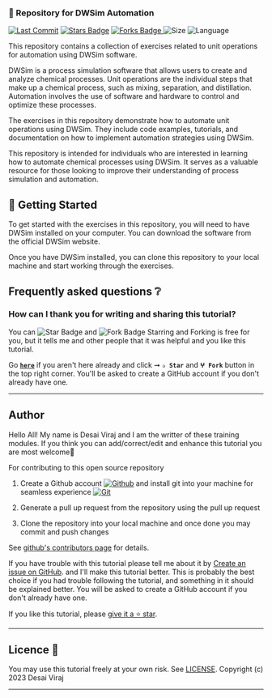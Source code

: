 ### 🤖 Repository for DWSim Automation ##

<p align="left">
<a href="https://github.com/virajdesai0309/DWSim-Automation-Repo"><img src="https://img.shields.io/static/v1?logo=github&label=Originator&message=virajdesai0309&color=ff3300" alt="Last Commit"/></a>
<a href="https://github.com/virajdesai0309/DWSim-Automation-Repo/stargazers"><img src="https://img.shields.io/github/stars/virajdesai0309/DWSim-Automation-Repo.svg?colorB=1a53ff" alt="Stars Badge"/></a>
<a href="https://github.com/virajdesai0309/DWSim-Automation-Repo/network/members"><img src="https://img.shields.io/github/forks/virajdesai0309/DWSim-Automation-Repo" alt="Forks Badge"/> </a>
<img src="https://img.shields.io/github/repo-size/virajdesai0309/DWSim-Automation-Repo.svg?colorB=CC66FF&style=flat" alt="Size"/>
<img src="https://img.shields.io/github/languages/top/virajdesai0309/DWSim-Automation-Repo.svg?colorB=996600&style=flat" alt="Language"/></a>

This repository contains a collection of exercises related to unit operations for automation using DWSim software.

DWSim is a process simulation software that allows users to create and analyze chemical processes. Unit operations are the individual steps that make up a chemical process, such as mixing, separation, and distillation. Automation involves the use of software and hardware to control and optimize these processes.

The exercises in this repository demonstrate how to automate unit operations using DWSim. They include code examples, tutorials, and documentation on how to implement automation strategies using DWSim.

This repository is intended for individuals who are interested in learning how to automate chemical processes using DWSim. It serves as a valuable resource for those looking to improve their understanding of process simulation and automation.

## 🚀 Getting Started

To get started with the exercises in this repository, you will need to have DWSim installed on your computer. You can download the software from the official DWSim website.

Once you have DWSim installed, you can clone this repository to your local machine and start working through the exercises.

## Frequently asked questions ❔

### How can I thank you for writing and sharing this tutorial?

You can <img src="https://img.shields.io/static/v1?label=%E2%AD%90 Star &message=if%20useful&style=style=flat&color=blue" alt="Star Badge"/> and <img src="https://img.shields.io/static/v1?label=%E2%B5%96 Fork &message=if%20useful&style=style=flat&color=blue" alt="Fork Badge"/> Starring and Forking is free for you, but it tells me and other people that it was helpful and you like this tutorial.

Go [**`here`**](https://github.com/virajdesai0309/DWSim-Automation-Repo) if you aren't here already and click ➞ **`✰ Star`** and **`ⵖ Fork`** button in the top right corner. You'll be asked to create a GitHub account if you don't already have one.

---

## Author

Hello All! My name is Desai Viraj and I am the writter of these training modules. If you think you can add/correct/edit and enhance this tutorial you are most welcome🙏

For contributing to this open source repository 

1. Create a Github account [![Github](https://img.shields.io/badge/Github-181717.svg?&style=flate&logo=Github&logoColor=white)](https://github.com/) and install git into your machine for seamless experience [![Git](https://img.shields.io/badge/Git-F05032.svg?&style=flate&logo=Git&logoColor=white)](https://git-scm.com/)

2. Generate a pull up request from the repository using the pull up request

3. Clone the repository into your local machine and once done you may commit and push changes

See [github's contributors page](https://github.com/virajdesai0309/DWSim-Automation-Repo/graphs/contributors) for details.

If you have trouble with this tutorial please tell me about it by [Create an issue on GitHub](https://github.com/virajdesai0309/DWSim-Automation-Repo/issues/new). and I'll make this tutorial better. This is probably the best choice if you had trouble following the tutorial, and something in it should be explained better. You will be asked to create a GitHub account if you don't already have one.

If you like this tutorial, please [give it a ⭐ star](https://github.com/virajdesai0309/DWSim-Automation-Repo).

------------

## Licence 📜

You may use this tutorial freely at your own risk. See [LICENSE](./LICENSE).
Copyright (c) 2023 Desai Viraj

------------

